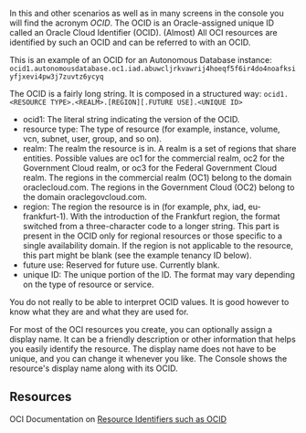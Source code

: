 In this and other scenarios as well as in many screens in the console you will find the acronym *OCID*. The OCID is an Oracle-assigned unique ID called an Oracle Cloud Identifier (OCID). (Almost) All OCI resources are identified by such an OCID and can be referred to with an OCID. 

This is an example of an OCID for an Autonomous Database instance:
`ocid1.autonomousdatabase.oc1.iad.abuwcljrkvawrij4hoeqf5f6ir4do4noafksiyfjxevi4pw3j7zuvtz6ycyq`

The OCID is a fairly long string. It is composed in a structured way:
`ocid1.<RESOURCE TYPE>.<REALM>.[REGION][.FUTURE USE].<UNIQUE ID>`

* ocid1: The literal string indicating the version of the OCID.
* resource type: The type of resource (for example, instance, volume, vcn, subnet, user, group, and so on).
* realm: The realm the resource is in. A realm is a set of regions that share entities. Possible values are oc1 for the commercial realm, oc2 for the Government Cloud realm, or oc3 for the Federal Government Cloud realm. The regions in the commercial realm (OC1) belong to the domain oraclecloud.com. The regions in the Government Cloud (OC2) belong to the domain oraclegovcloud.com.
* region: The region the resource is in (for example, phx, iad, eu-frankfurt-1). With the introduction of the Frankfurt region, the format switched from a three-character code to a longer string. This part is present in the OCID only for regional resources or those specific to a single availability domain. If the region is not applicable to the resource, this part might be blank (see the example tenancy ID below).
* future use: Reserved for future use. Currently blank.
* unique ID: The unique portion of the ID. The format may vary depending on the type of resource or service.

You do not really to be able to interpret OCID values. It is good however to know what they are and what they are used for. 

For most of the OCI resources you create, you can optionally assign a display name. It can be a friendly description or other information that helps you easily identify the resource. The display name does not have to be unique, and you can change it whenever you like. The Console shows the resource's display name along with its OCID.

## Resources

OCI Documentation on [Resource Identifiers such as OCID](https://docs.cloud.oracle.com/en-us/iaas/Content/General/Concepts/identifiers.htm)